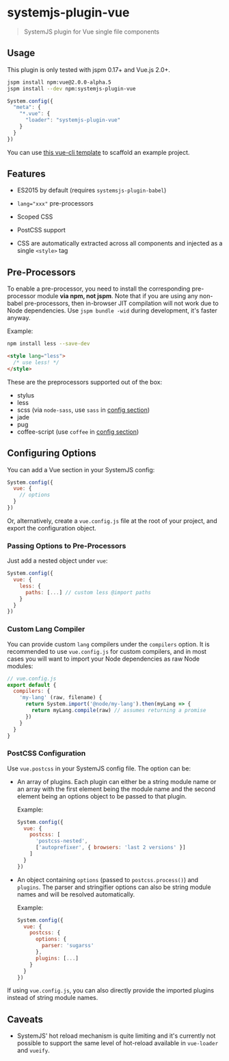 # systemjs-plugin-vue

> SystemJS plugin for Vue single file components

## Usage

This plugin is only tested with jspm 0.17+ and Vue.js 2.0+.

``` bash
jspm install npm:vue@2.0.0-alpha.5
jspm install --dev npm:systemjs-plugin-vue
```

``` js
System.config({
  "meta": {
    "*.vue": {
      "loader": "systemjs-plugin-vue"
    }
  }
})
```

You can use [this vue-cli template](https://github.com/vuejs-templates/systemjs) to scaffold an example project.

## Features

- ES2015 by default (requires `systemsjs-plugin-babel`)

- `lang="xxx"` pre-processors

- Scoped CSS

- PostCSS support

- CSS are automatically extracted across all components and injected as a single `<style>` tag

## Pre-Processors

To enable a pre-processor, you need to install the corresponding pre-processor module **via npm, not jspm**. Note that if you are using any non-babel pre-processors, then in-browser JIT compilation will not work due to Node dependencies. Use `jspm bundle -wid` during development, it's faster anyway.

Example:

``` bash
npm install less --save-dev
```
``` html
<style lang="less">
  /* use less! */
</style>
```

These are the preprocessors supported out of the box:

- stylus
- less
- scss (via `node-sass`, use `sass` in [config section](#configuring-options))
- jade
- pug
- coffee-script (use `coffee` in [config section](#configuring-options))

## Configuring Options

You can add a Vue section in your SystemJS config:

``` js
System.config({
  vue: {
    // options
  }
})
```

Or, alternatively, create a `vue.config.js` file at the root of your project, and export the configuration object.

### Passing Options to Pre-Processors

Just add a nested object under `vue`:

``` js
System.config({
  vue: {
    less: {
      paths: [...] // custom less @import paths
    }
  }
})
```

### Custom Lang Compiler

You can provide custom `lang` compilers under the `compilers` option. It is recommended to use `vue.config.js` for custom compilers, and in most cases you will want to import your Node dependencies as raw Node modules:

``` js
// vue.config.js
export default {
  compilers: {
    'my-lang' (raw, filename) {
      return System.import('@node/my-lang').then(myLang => {
        return myLang.compile(raw) // assumes returning a promise
      })
    }
  }
}
```

### PostCSS Configuration

Use `vue.postcss` in your SystemJS config file. The option can be:

- An array of plugins. Each plugin can either be a string module name or an array with the first element being the module name and the second element being an options object to be passed to that plugin.

  Example:

  ``` js
  System.config({
    vue: {
      postcss: [
        'postcss-nested',
        ['autoprefixer', { browsers: 'last 2 versions' }]
      ]
    }
  })
  ```

- An object containing `options` (passed to `postcss.process()`) and `plugins`. The parser and stringifier options can also be string module names and will be resolved automatically.

  Example:

  ``` js
  System.config({
    vue: {
      postcss: {
        options: {
          parser: 'sugarss'
        },
        plugins: [...]
      }
    }
  })
  ```

If using `vue.config.js`, you can also directly provide the imported plugins instead of string module names.

## Caveats

- SystemJS' hot reload mechanism is quite limiting and it's currently not possible to support the same level of hot-reload available in `vue-loader` and `vueify`.
